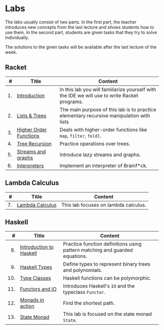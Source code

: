 # Labs

The labs usually consist of two parts. In the first part, the teacher introduces new concepts from
the last lecture and shows students how to use them. In the second part, students are given tasks
that they try to solve individually.

The solutions to the given tasks will be available after the last lecture of the week.

## Racket

| # | Title | Content |
|-:|-|-|
| 1. | [Introduction](lab01) | In this lab you will familiarize yourself with the IDE we will use to write Racket  programs. |
| 2. | [Lists & Trees](lab02) | The main purpose of this lab is to practice elementary recursive manipulation with lists |
| 3. | [Higher Order Functions](lab03) | Deals with higher-order functions like `map`, `filter`, `foldl`. |
| 4. | [Tree Recursion](lab04) | Practice operations over trees. |
| 5. | [Streams and graphs](lab05) | Introduce lazy streams and graphs. |
| 6. | [Interpreters](lab06) | Implement an interpreter of Brainf*ck. |

## Lambda Calculus

| # | Title | Content |
|-:|-|-|
| 7. | [Lambda Calculus](lab07) | This lab focuses on lambda calculus. |

## Haskell

| # | Title | Content |
|-:|-|-|
|  8. | [Introduction to Haskell](lab08) | Practice function definitions using pattern matching and guarded equations. |
|  9. | [Haskell Types](lab09) | Define types to represent binary trees and polynomials. |
| 10. | [Type Classes](lab10) | Haskell functions can be polymorphic. |
| 11. | [Functors and IO](lab11) | Introduces Haskell's `IO` and the typeclass `Functor`. |
| 12. | [Monads in action](lab12) | Find the shortest path. |
| 13. | [State Monad](lab13) | This lab is focused on the state monad `State`. |
